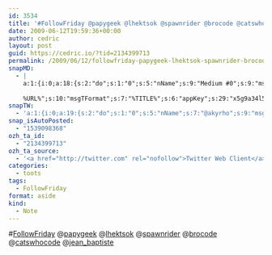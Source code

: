 ```yaml
---
id: 3534
title: '#FollowFriday @papygeek @lhektsok @spawnrider @brocode @catswhocode @jean_baptiste'
date: 2009-06-12T19:59:36+00:00
author: cedric
layout: post
guid: https://cedric.io/?tid=2134399713
permalink: /2009/06/12/followfriday-papygeek-lhektsok-spawnrider-brocode-catswhocode-jean_baptiste/
snapMD:
  - |
    a:1:{i:0;a:18:{s:2:"do";s:1:"0";s:5:"nName";s:9:"Medium #0";s:9:"msgFormat";s:19:"%FULLTEXT%
    
    %URL%";s:10:"msgTFormat";s:7:"%TITLE%";s:6:"appKey";s:29:"x5g9a34l5z294i5y2q284e4g54454";s:6:"appSec";s:85:"d3h0a44e4s2b4i5u2r234m5f5b4v2l5q2a444h574347464a454x2w20374447494c484b4w2c464f5u2d4z2";s:8:"inclTags";s:1:"1";s:7:"fltrsOn";i:0;s:5:"fltrs";a:0:{}s:7:"proxyOn";i:0;s:7:"useSURL";i:0;s:1:"v";i:350;s:4:"publ";s:1:"0";s:11:"accessToken";s:65:"2353413aa5437433e5648ccf74a16119308317c52d1a24d8ed99f26add037528a";s:12:"appAppUserID";s:65:"104b21fd8da79171a6e7bf800d03b4b761204f242935e05d2d86850a6b1635f77";s:14:"appAppUserName";s:26:"Cédric Bousmanne (akyrho)";s:13:"appAppUserURL";s:26:"https://medium.com/@akyrho";s:7:"pubList";a:0:{}}}
snapTW:
  - 'a:1:{i:0;a:19:{s:2:"do";s:1:"0";s:5:"nName";s:7:"@akyrho";s:9:"msgFormat";s:26:"%TITLE%. %EXCERPT% - %URL%";s:6:"appKey";s:55:"x5g9a8325v2y475r3c4m48584n53446p423r3r5u3e356j5j3k4r2p3";s:6:"appSec";s:105:"d3h0a94o46415u594v3q5l5n5l4r4x474x4j484o473u4i5w2m4k494z2k344n306n5r3l5v2s554p4n3p3k45495c3z4v4d3m3u5w525";s:7:"fltrsOn";i:0;s:5:"fltrs";a:0:{}s:7:"proxyOn";i:0;s:7:"useSURL";i:0;s:1:"v";i:350;s:5:"twURL";s:25:"http://twitter.com/akyrho";s:11:"accessToken";s:50:"6678782-Eyg60SCeh7762DEIsYtTPD5GVeOuSN8ATMdF2Lpppe";s:14:"accessTokenSec";s:45:"PgGDCbcYLJnR5esZjY9ID72A33mUNCYnQwaQTBsojSJNa";s:5:"tw140";i:0;s:10:"riComments";s:1:"1";s:11:"riCommentsM";s:1:"1";s:12:"riCommentsAA";s:1:"1";s:8:"attchImg";s:1:"1";s:9:"wpImgSize";s:4:"full";}}'
snap_isAutoPosted:
  - "1539098368"
ozh_ta_id:
  - "2134399713"
ozh_ta_source:
  - '<a href="http://twitter.com" rel="nofollow">Twitter Web Client</a>'
categories:
  - toots
tags:
  - FollowFriday
format: aside
kind:
  - Note
---
```

<span class="hashtag hashtag_local">#<a href="https://cedric.io/tag/followfriday/">FollowFriday</a> <span class="username username_linked">@<a href="https://twitter.com/papygeek" title="papygeek">papygeek</a></span> <span class="username username_linked">@<a href="https://twitter.com/lhektsok" title="lhektsok">lhektsok</a></span> <span class="username username_linked">@<a href="https://twitter.com/spawnrider" title="Yohann Ciurlik [♠]">spawnrider</a></span> <span class="username username_linked">@<a href="https://twitter.com/brocode" title="Barney Stinson">brocode</a></span> <span class="username username_linked">@<a href="https://twitter.com/catswhocode" title="CatsWhoCode">catswhocode</a></span> <span class="username username_linked">@<a href="https://twitter.com/jean_baptiste" title="Fania Jean Baptiste">jean_baptiste</a></span></p>